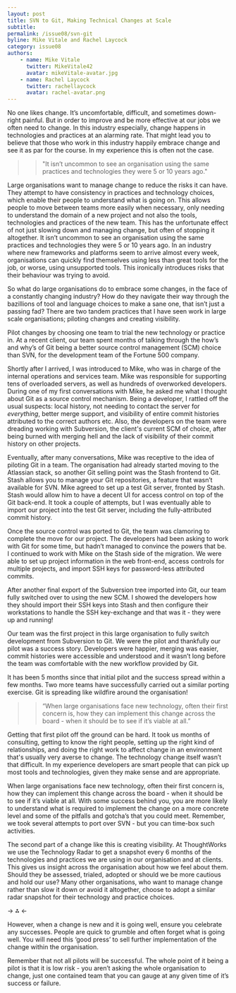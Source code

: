 ```yaml
---
layout: post
title: SVN to Git, Making Technical Changes at Scale
subtitle: 
permalink: /issue08/svn-git
byline: Mike Vitale and Rachel Laycock
category: issue08
authors:
    - name: Mike Vitale
      twitter: MikeVitale42
      avatar: mikeVitale-avatar.jpg
    - name: Rachel Laycock
      twitter: rachellaycock
      avatar: rachel-avatar.png 
---
```

No one likes change. It’s uncomfortable, difficult, and sometimes down-right painful. But in order to improve and be more effective at our jobs we often need to change. In this industry especially, change happens in technologies and practices at an alarming rate. That might lead you to believe that those who work in this industry happily embrace change and see it as par for the course. In my experience this is often not the case.

>> "It isn’t uncommon to see an organisation using the same practices and technologies they were 5 or 10 years ago."

Large organisations want to manage change to reduce the risks it can have. They attempt to have consistency in practices and technology choices, which enable their people to understand what is going on. This allows people to move between teams more easily when necessary, only needing to understand the domain of a new project and not also the tools, technologies and practices of the new team. This has the unfortunate effect of not just slowing down and managing change, but often of stopping it altogether. It isn’t uncommon to see an organisation using the same practices and technologies they were 5 or 10 years ago. In an industry where new frameworks and platforms seem to arrive almost every week, organisations can quickly find themselves using less than great tools for the job, or worse, using unsupported tools. This ironically introduces risks that their behaviour was trying to avoid. 

So what do large organisations do to embrace some changes, in the face of a constantly changing industry? How do they navigate their way through the bazillions of tool and language choices to make a sane one, that isn’t just a passing fad? There are two tandem practices that I have seen work in large scale organisations; piloting changes and creating visibility. 

Pilot changes by choosing one team to trial the new technology or practice in. At a recent client, our team spent months of talking through the how’s and why’s of Git being a better source control management (SCM) choice than SVN, for the development team of the Fortune 500 company.

Shortly after I arrived, I was introduced to Mike, who was in charge of the internal operations and services team. Mike was responsible for supporting tens of overloaded servers, as well as hundreds of overworked developers. During one of my first conversations with Mike, he asked me what I thought about Git as a source control mechanism.  Being a developer, I rattled off the usual suspects: local history, not needing to contact the server for *everything*, better merge support,  and visibility of entire commit histories attributed to the correct authors etc. Also, the developers on the team were dreading working with Subversion, the client's current SCM of choice, after being burned with merging hell and the lack of visibility of their commit history on other projects. 

Eventually, after many conversations, Mike was receptive to the idea of piloting Git in a team. The organisation had already started moving to the Atlassian stack, so another Git selling point was the Stash frontend to Git. Stash allows you to manage your Git repositories, a feature that wasn’t available for SVN. Mike agreed to set up a test Git server, fronted by Stash. Stash would allow him to have a decent UI for access control on top of the Git back-end.  It took a couple of attempts, but I was eventually able to import our project into the test Git server, including the fully-attributed commit history.

Once the source control was ported to Git, the team was clamoring to complete the move for our project. The developers had been asking to work with Git for some time, but hadn’t managed to convince the powers that be. I continued to work with Mike on the Stash side of the migration. We were able to set up project information in the web front-end, access controls for multiple projects, and import SSH keys for password-less attributed commits.

After another final export of the Subversion tree imported into Git, our team fully switched over to using the new SCM.  I showed the developers how they should import their SSH keys into Stash and then configure their workstations to handle the SSH key-exchange and that was it - they were up and running!

Our team was the first project in this large organisation to fully switch development from Subversion to Git. We were the pilot and thankfully our pilot was a success story. Developers were happier, merging was easier, commit histories were accessible and understood and it wasn’t long before the team was comfortable with the new workflow provided by Git. 

It has been 5 months since that initial pilot and the success spread within a few months. Two more teams have successfully carried out a similar porting exercise. Git is spreading like wildfire around the organisation!

>> “When large organisations face new technology, often their first concern is, how they can implement this change across the board - when it should be to see if it’s viable at all.”

Getting that first pilot off the ground can be hard. It took us months of consulting, getting to know the right people, setting up the right kind of relationships, and doing the right work to affect change in an environment that's usually very averse to change. The technology change itself wasn’t that difficult. In my experience developers are smart people that can pick up most tools and technologies, given they make sense and are appropriate. 

When large organisations face new technology, often their first concern is, how they can implement this change across the board - when it should be to see if it’s viable at all. With some success behind you, you are more likely to understand what is required to implement the change on a more concrete level and some of the pitfalls and gotcha’s that you could meet. Remember, we took several attempts to port over SVN - but you can time-box such activities.

The second part of a change like this is creating visibility. At ThoughtWorks we use the Technology Radar to get a snapshot every 6 months of the technologies and practices we are using in our organisation and at clients. This gives us insight across the organisation about how we feel about them. Should they be assessed, trialed, adopted or should we be more cautious and hold our use? Many other organisations, who want to manage change rather than slow it down or avoid it altogether, choose to adopt a similar radar snapshot for their technology and practice choices. 

-> ⁂ <-

However, when a change is new and it is going well, ensure you celebrate any successes. People are quick to grumble and often forget what is going well. You will need this ‘good press’ to sell further implementation of the change within the organisation.

Remember that not all pilots will be successful. The whole point of it being a pilot is that it is low risk - you aren’t asking the whole organisation to change, just one contained team that you can gauge at any given time of it’s success or failure.